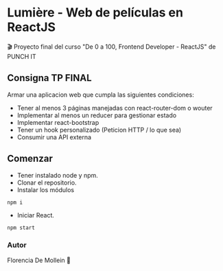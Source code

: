 # Lumière - Web de películas en ReactJS
🎬 Proyecto final del curso "De 0 a 100, Frontend Developer - ReactJS" de PUNCH IT



## Consigna TP FINAL
Armar una aplicacion web que cumpla las siguientes condiciones:
* Tener al menos 3 páginas manejadas con react-router-dom o wouter
* Implementar al menos un reducer para gestionar estado
* Implementar react-bootstrap
* Tener un hook personalizado (Peticion HTTP / lo que sea)
* Consumir una API externa


## Comenzar

* Tener instalado node y npm. 
* Clonar el repositorio.
* Instalar los módulos 
```bash
npm i
```

* Iniciar React.
```
npm start
```
### Autor
Florencia De Mollein 🌺
